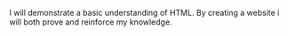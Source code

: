 I will demonstrate a basic understanding of HTML.
By creating a website i will both prove and reinforce my knowledge.
